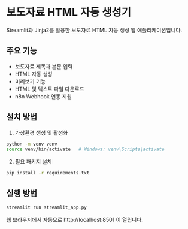 # 보도자료 HTML 자동 생성기

Streamlit과 Jinja2를 활용한 보도자료 HTML 자동 생성 웹 애플리케이션입니다.

## 주요 기능

- 보도자료 제목과 본문 입력
- HTML 자동 생성
- 미리보기 기능
- HTML 및 텍스트 파일 다운로드
- n8n Webhook 연동 지원

## 설치 방법

1. 가상환경 생성 및 활성화
```bash
python -m venv venv
source venv/bin/activate   # Windows: venv\Scripts\activate
```

2. 필요 패키지 설치
```bash
pip install -r requirements.txt
```

## 실행 방법

```bash
streamlit run streamlit_app.py
```

웹 브라우저에서 자동으로 http://localhost:8501 이 열립니다. 